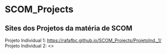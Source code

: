 # SCOM_Projects

## Sites dos Projetos da matéria de SCOM

Projeto Individual 1: <https://rafafbc.github.io/SCOM_Projects/ProjetoInd._1/>
Projeto Individual 2: <>

<html>
  <!--
  Projeto Individual 3: <>
  -->
</html>
